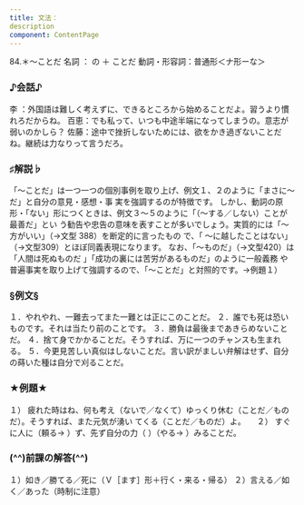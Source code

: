 ```yaml
---
title: 文法：
description
component: ContentPage
---
```



84.＊～ことだ
名詞 ： の ＋ ことだ
動詞・形容詞：普通形＜ナ形ーな＞    
### ♪会話♪
李 ：外国語は難しく考えずに、できるところから始めることだよ。習うより慣れろだからね。 百恵：でも私って、いつも中途半端になってしまうの。意志が弱いのかしら？ 佐藤：途中で挫折しないためには、欲をかき過ぎないことだね。継続は力なりって言うだろ。
### ♯解説♭
「～ことだ」は一つ一つの個別事例を取り上げ、例文１、２のように「まさに～だ」と自分の意見・感想・事 実を強調するのが特徴です。
しかし、動詞の原形・「ない」形につくときは、例文３～５のように「（～する／しない）ことが 最善だ」とい う勧告や忠告の意味を表すことが多いでしょう。実質的には「～方がいい」（→文型 388）を断定的に言ったもの で、「 ～に越したことはない」（→文型309）とほぼ同義表現になります。
なお、「～ものだ」（→文型420）は「人間は死ぬものだ 」「成功の裏には苦労があるものだ」のように一般義務 や普遍事実を取り上げて強調するので、「～ことだ」と対照的です。→例題１）
### §例文§
１．やれやれ、一難去ってまた一難とは正にこのことだ。
２．誰でも死は恐いものです。それは当たり前のことです。
３．勝負は最後まであきらめないことだ。
４．捨て身でかかることだ。そうすれば、万に一つのチャンスも生まれる。
５．今更見苦しい真似はしないことだ。言い訳がましい弁解はせず、自分の蒔いた種は自分で刈ることだ。
### ★例題★
１） 疲れた時はね、何も考え（ないで／なくて）ゆっくり休む（ことだ／ものだ）。そうすれば、また元気が湧い
てくる（ことだ／ものだ）よ。    
２） すぐに人に（頼る→ ）ず、先ず自分の力（ ）（やる→ ）みることだ。
### (^^)前課の解答(^^)
１）如き／勝てる／死に（Ｖ［ます］形＋行く・来る・帰る）
２）言える／如く／あった（時制に注意）
